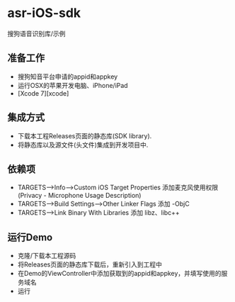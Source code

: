 # asr-iOS-sdk
搜狗语音识别库/示例

## 准备工作
- 搜狗知音平台申请的appid和appkey
- 运行OSX的苹果开发电脑、iPhone/iPad
- [Xcode 7][xcode]

## 集成方式
- 下载本工程Releases页面的静态库(SDK library).
- 将静态库以及源文件(头文件)集成到开发项目中.

## 依赖项
- TARGETS-->Info-->Custom iOS Target Properties   添加麦克风使用权限 (Privacy - Microphone Usage Description)
- TARGETS-->Build Settings-->Other Linker Flags 添加 -ObjC
- TARGETS-->Link Binary With Libraries 添加 libz、libc++ 

## 运行Demo
- 克隆/下载本工程源码
- 将Releases页面的静态库下载后，重新引入到工程中
- 在Demo的ViewController中添加获取到的appid和appkey，并填写使用的服务域名
- 运行
